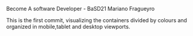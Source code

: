 Become A software Developer - BaSD21
Mariano Fragueyro

This is the first commit, visualizing the containers divided by colours and organized in mobile,tablet and desktop viewports.
